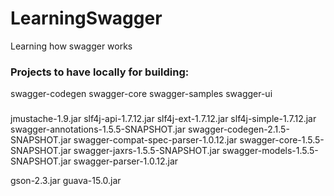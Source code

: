 # LearningSwagger
Learning how swagger works

### Projects to have locally for building:
swagger-codegen
swagger-core
swagger-samples
swagger-ui


### 
jmustache-1.9.jar
slf4j-api-1.7.12.jar
slf4j-ext-1.7.12.jar
slf4j-simple-1.7.12.jar
swagger-annotations-1.5.5-SNAPSHOT.jar
swagger-codegen-2.1.5-SNAPSHOT.jar
swagger-compat-spec-parser-1.0.12.jar
swagger-core-1.5.5-SNAPSHOT.jar
swagger-jaxrs-1.5.5-SNAPSHOT.jar
swagger-models-1.5.5-SNAPSHOT.jar
swagger-parser-1.0.12.jar

gson-2.3.jar
guava-15.0.jar
